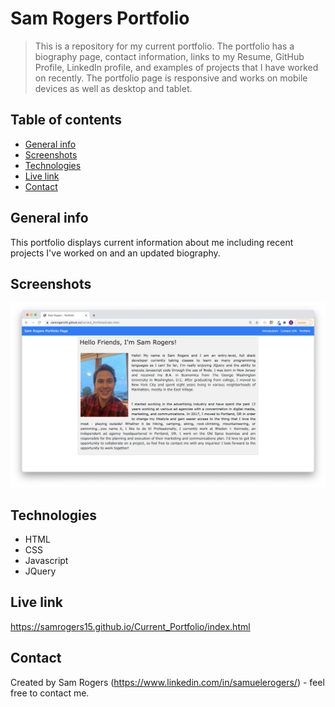 # Sam Rogers Portfolio
> This is a repository for my current portfolio. The portfolio has a biography page, contact information, links to my Resume, GitHub Profile, LinkedIn profile, and examples of projects that I have worked on recently. The portfolio page is responsive and works on mobile devices as well as desktop and tablet.

## Table of contents
* [General info](#general-info)
* [Screenshots](#screenshots)
* [Technologies](#technologies)
* [Live link](#live-link)
* [Contact](#contact)

## General info
This portfolio displays current information about me including recent projects I've worked on and an updated biography.

## Screenshots
![Current Portfolio](./assets/images/current-portfolio-screenshot.png)

## Technologies
* HTML
* CSS
* Javascript
* JQuery

## Live link
https://samrogers15.github.io/Current_Portfolio/index.html

## Contact
Created by Sam Rogers (https://www.linkedin.com/in/samuelerogers/) - feel free to contact me.